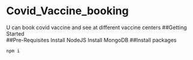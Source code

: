 # Covid_Vaccine_booking
U can book covid vaccine and see at different vaccine centers
##Getting Started
<br>
##Pre-Requisites
Install NodeJS
Install MongoDB
##Install packages
```
npm i
```

